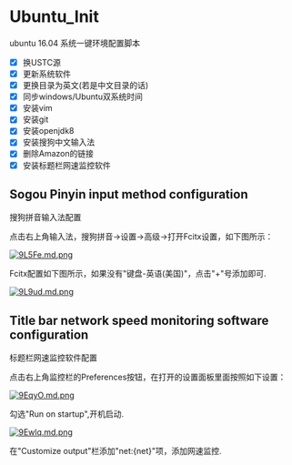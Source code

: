 # Ubuntu_Init
ubuntu 16.04 系统一键环境配置脚本
- [x] 换USTC源
- [x] 更新系统软件
- [x] 更换目录为英文(若是中文目录的话)
- [x] 同步windows/Ubuntu双系统时间
- [x] 安装vim
- [x] 安装git
- [x] 安装openjdk8
- [x] 安装搜狗中文输入法
- [x] 删除Amazon的链接
- [x] 安装标题栏网速监控软件

## Sogou Pinyin input method configuration

搜狗拼音输入法配置

点击右上角输入法，搜狗拼音->设置->高级->打开Fcitx设置，如下图所示：

[![9L5Fe.md.png](https://s1.ax2x.com/2017/10/13/9L5Fe.md.png)](https://simimg.com/i/9L5Fe)

Fcitx配置如下图所示，如果没有"键盘-英语(美国)"，点击"+"号添加即可.

[![9L9ud.md.png](https://s1.ax2x.com/2017/10/13/9L9ud.md.png)](https://simimg.com/i/9L9ud)


## Title bar network speed monitoring software configuration

标题栏网速监控软件配置

点击右上角监控栏的Preferences按钮，在打开的设置面板里面按照如下设置：

[![9EqyO.md.png](https://s1.ax2x.com/2017/10/13/9EqyO.md.png)](https://simimg.com/i/9EqyO)

勾选"Run on startup",开机启动.

[![9Ewlq.md.png](https://s1.ax2x.com/2017/10/13/9Ewlq.md.png)](https://simimg.com/i/9Ewlq)

在"Customize output"栏添加"net:{net}"项，添加网速监控.


